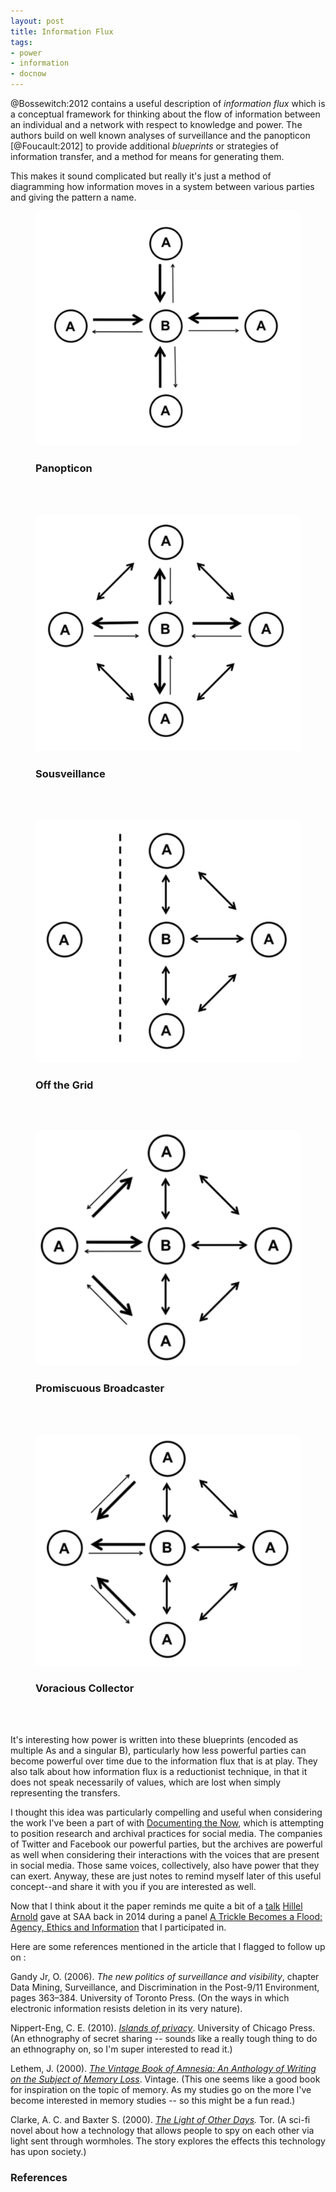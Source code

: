 ```yaml
---
layout: post
title: Information Flux
tags:
- power
- information
- docnow
---
```


@Bossewitch:2012 contains a useful description of *information flux* which is a
conceptual framework for thinking about the flow of information between an
individual and a network with respect to knowledge and power. The authors build
on well known analyses of surveillance and the  panopticon [@Foucault:2012] to
provide additional *blueprints* or strategies of information transfer, and a
method for means for generating them.

This makes it sound complicated but really it's just a method of diagramming how
information moves in a system between various parties and giving the pattern a
name. 

<figure>
  <img class="img-responsive" src="/images/flux1.png">
  <figcaption><h3>Panopticon</h3></figcaption>
</figure>

<br><br>

<figure>
  <img class="img-responsive" src="/images/flux2.png">
  <figcaption><h3>Sousveillance</h3></figcaption>
</figure>

<br><br>

<figure>
  <img class="img-responsive" src="/images/flux3.png">
  <figcaption><h3>Off the Grid</h3></figcaption>
</figure>

<br><br>

<figure>
  <img class="img-responsive" src="/images/flux4.png">
  <figcaption><h3>Promiscuous Broadcaster</h3></figcaption>
</figure>

<br><br>

<figure>
  <img class="img-responsive" src="/images/flux5.png">
  <figcaption><h3>Voracious Collector</h3></figcaption>
</figure>

<br><br>

It's interesting how power is written into these blueprints (encoded as multiple As and a singular B),
particularly how less powerful parties can become powerful over time due to the
information flux that is at play. They also talk about how information flux is a
reductionist technique, in that it does not speak necessarily of values, which
are lost when simply representing the transfers.

I thought this idea was particularly compelling and useful when considering
the work I've been a part of with [Documenting the Now], which is attempting to
position research and archival practices for social media. The companies of
Twitter and Facebook our powerful parties, but the archives are powerful as well
when considering their interactions with the voices that are present in social
media. Those same voices, collectively, also have power that they can exert.
Anyway, these are just notes to remind myself later of this useful concept--and
share it with you if you are interested as well.

Now that I think about it the paper reminds me quite a bit of a [talk] [Hillel
Arnold] gave at SAA back in 2014 during a panel [A Trickle Becomes a Flood:
Agency, Ethics and Information] that I participated in.

Here are some references mentioned in the article that I flagged to follow up on
:

Gandy Jr, O. (2006). *The new politics of surveillance and visibility*, chapter
Data Mining, Surveillance, and Discrimination in the Post-9/11 Environment,
pages 363–384. University of Toronto Press. (On the ways in which electronic
information resists deletion in its very nature).

Nippert-Eng, C. E. (2010). *[Islands of privacy]*. University of Chicago Press.
(An ethnography of secret sharing -- sounds like a really tough thing to do an
ethnography on, so I'm super interested to read it.)

Lethem, J. (2000). *[The Vintage Book of Amnesia: An Anthology of Writing on the
Subject of Memory Loss]*. Vintage. (This one seems like a good book for
inspiration on the topic of memory. As my studies go on the more I've become
interested in memory studies -- so this might be a fun read.)

Clarke, A. C. and Baxter S. (2000). *[The Light of Other Days].*  Tor. (A sci-fi
novel about how a technology that allows people to spy on each other via light
sent through wormholes. The story explores the effects this technology has upon
society.)

### References

[Documenting the Now]: http://www.docnow.io
[talk]: http://files.archivists.org/conference/dc2014/materials/201-arnoldB.pdf
[Hillel Arnold]: https://twitter.com/helrond
[A Trickle Becomes a Flood: Agency, Ethics and Information]: https://archives2014.sched.com/event/57ce8b8ded5c6f74d721b5902f259d14#.U-ShqoBdXfs
[Islands of Privacy]: http://www.press.uchicago.edu/ucp/books/book/chicago/I/bo8854921.html
[The Vintage Book of Amnesia: An Anthology of Writing on the Subject of Memory Loss]: https://www.goodreads.com/book/show/146858.The_Vintage_Book_of_Amnesia
[The Light of Other Days]: https://en.wikipedia.org/wiki/The_Light_of_Other_Days#cite_note-Profiles-1
